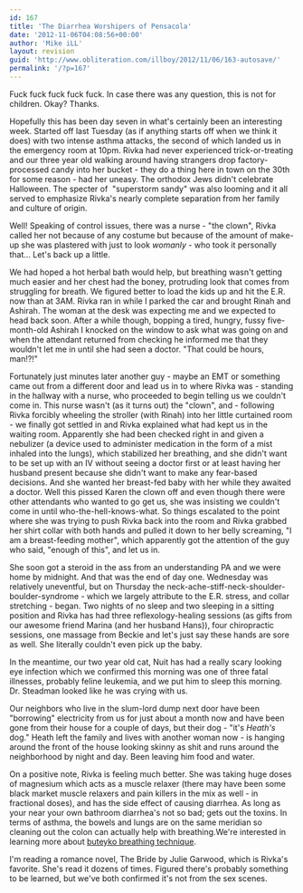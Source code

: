 ```yaml
---
id: 167
title: 'The Diarrhea Worshipers of Pensacola'
date: '2012-11-06T04:08:56+00:00'
author: 'Mike iLL'
layout: revision
guid: 'http://www.obliteration.com/illboy/2012/11/06/163-autosave/'
permalink: '/?p=167'
---
```


Fuck fuck fuck fuck fuck. In case there was any question, this is not for children. Okay? Thanks.

Hopefully this has been day seven in what's certainly been an interesting week. Started off last Tuesday (as if anything starts off when we think it does) with two intense asthma attacks, the second of which landed us in the emergency room at 10pm. Rivka had never experienced trick-or-treating and our three year old walking around having strangers drop factory-processed candy into her bucket - they do a thing here in town on the 30th for some reason - had her uneasy. The orthodox Jews didn't celebrate Halloween. The specter of  "superstorm sandy" was also looming and it all served to emphasize Rivka's nearly complete separation from her family and culture of origin.

Well! Speaking of control issues, there was a nurse - "the clown", Rivka called her not because of any costume but because of the amount of make-up she was plastered with just to look <em>womanly</em> - who took it personally that... Let's back up a little.

We had hoped a hot herbal bath would help, but breathing wasn't getting much easier and her chest had the boney, protruding look that comes from struggling for breath. We figured better to load the kids up and hit the E.R. now than at 3AM. Rivka ran in while I parked the car and brought Rinah and Ashirah. The woman at the desk was expecting me and we expected to head back soon. After a while though, bopping a tired, hungry, fussy five-month-old Ashirah I knocked on the window to ask what was going on and when the attendant returned from checking he informed me that they wouldn't let me in until she had seen a doctor. "That could be hours, man!?!"

Fortunately just minutes later another guy - maybe an EMT or something came out from a different door and lead us in to where Rivka was - standing in the hallway with a nurse, who proceeded to begin telling us we couldn't come in. This nurse wasn't (as it turns out) the "clown", and - following Rivka forcibly wheeling the stroller (with Rinah) into her little curtained room - we finally got settled in and Rivka explained what had kept us in the waiting room. Apparently she had been checked right in and given a nebulizer (a device used to administer medication in the form of a mist inhaled into the lungs), which stabilized her breathing, and she didn't want to be set up with an IV without seeing a doctor first or at least having her husband present because she didn't want to make any fear-based decisions. And she wanted her breast-fed baby with her while they awaited a doctor. Well this pissed Karen the clown off and even though there were other attendants who wanted to go get us, she was insisting we couldn't come in until who-the-hell-knows-what. So things escalated to the point where she was trying to push Rivka back into the room and Rivka grabbed her shirt collar with both hands and pulled it down to her belly screaming, "I am a breast-feeding mother", which apparently got the attention of the guy who said, "enough of this", and let us in.

She soon got a steroid in the ass from an understanding PA and we were home by midnight. And that was the end of day one. Wednesday was relatively uneventful, but on Thursday the neck-ache-stiff-neck-shoulder-boulder-syndrome - which we largely attribute to the E.R. stress, and collar stretching - began. Two nights of no sleep and two sleeping in a sitting position and Rivka has had three reflexology-healing sessions (as gifts from our awesome friend Marina (and her husband Hans)), four chiropractic sessions, one massage from Beckie and let's just say these hands are sore as well. She literally couldn't even pick up the baby.

In the meantime, our two year old cat, Nuit has had a really scary looking eye infection which we confirmed this morning was one of three fatal illnesses, probably feline leukemia, and we put him to sleep this morning. Dr. Steadman looked like he was crying with us.

Our neighbors who live in the slum-lord dump next door have been "borrowing" electricity from us for just about a month now and have been gone from their house for a couple of days, but their dog - "it's <em>Heath's</em> dog." Heath left the family and lives with another woman now - is hanging around the front of the house looking skinny as shit and runs around the neighborhood by night and day. Been leaving him food and water.

On a positive note, Rivka is feeling much better. She was taking huge doses of magnesium which acts as a muscle relaxer (there may have been some black market muscle relaxers and pain killers in the mix as well - in fractional doses), and has the side effect of causing diarrhea. As long as your near your own bathroom diarrhea's not so bad; gets out the toxins. In terms of asthma, the bowels and lungs are on the same meridian so cleaning out the colon can actually help with breathing.We're interested in learning more about <a title="Buteyko method on WIkipedia" href="http://en.wikipedia.org/wiki/Buteyko_method" target="_blank">buteyko breathing technique</a>.

I'm reading a romance novel, The Bride by Julie Garwood, which is Rivka's favorite. She's read it dozens of times. Figured there's probably something to be learned, but we've both confirmed it's not from the sex scenes.
